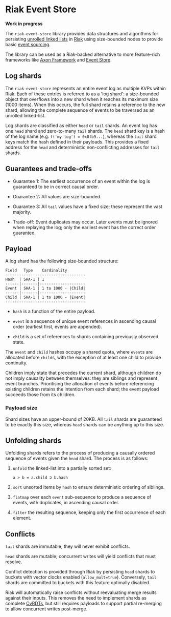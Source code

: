 Riak Event Store
================

**Work in progress**

The `riak-event-store` library provides data structures and algorithms for persisting [unrolled linked lists][unrolled-linked-list]
in [Riak][riak] using size-bounded nodes to provide basic [event sourcing][event-sourcing].

The library can be used as a Riak-backed alternative to more feature-rich frameworks like [Axon Framework][axon] and
[Event Store][event-store].

Log shards
----------

The `riak-event-store` represents an entire event log as multiple KVPs within Riak. Each of these entries is referred to
as a 'log shard': a size-bounded object that overflows into a new shard when it reaches its maximum size (1000 items).
When this occurs, the full shard retains a reference to the new shard, allowing the complete sequence of events to
be traversed as an unrolled linked-list.

Log shards are classified as either `head` or `tail` shards. An event log has one `head` shard and zero-to-many `tail`
shards. The `head` shard key is a hash of the log name (e.g. `f('my log') = 0x8fb9...`), whereas the `tail` shard keys
match the hash defined in their payloads. This provides a fixed address for the `head` and deterministic non-conflicting
addresses for `tail` shards.

Guarantees and trade-offs
-------------------------

-   Guarantee 1: The earliest occurrence of an event within the log is guaranteed to be in correct causal order.

-   Guarantee 2: All values are size-bounded.

-   Guarantee 3: All `tail` values have a fixed size; these represent the vast majority.

-   Trade-off: Event duplicates may occur. Later events must be ignored when replaying the log; only the earliest event has
the correct order guarantee.

Payload
-------

A log shard has the following size-bounded structure:

    Field   Type    Cardinality
    -----------------------------------
    Hash  | SHA-1 | 1
    ------|-------|--------------------
    Event | SHA-1 | 1 to 1000 - |Child|
    ------|-------|--------------------
    Child | SHA-1 | 1 to 1000 - |Event|
    -----------------------------------

-   `hash` is a function of the entire payload.

-   `event` is a sequence of unique event references in ascending causal order (earliest first, events are appended).

-   `child` is a *set* of references to shards containing previously observed state.

The `event` and `child` hashes occupy a shared quota, where `event`s are allocated before `child`s, with the exception
of at least one child to provide continuity. 

Children imply state that precedes the current shard, although children do not imply causality between themselves: they are siblings and represent event branches. Prioritising the allocation of events before referencing existing children retains the intention from each shard; the event payload succeeds those from its children.

### Payload size

Shard sizes have an upper-bound of 20KB. All `tail` shards are guaranteed to be exactly this size, whereas `head` shards
can be anything up to this size.

Unfolding shards
----------------

Unfolding shards refers to the process of producing a causally ordered sequence of events given the `head` shard. The
process is as follows:

1.  `unfold` the linked-list into a partially sorted set:

        a > b = a.child ⊇ b.hash

2.  `sort` unsorted items by `hash` to ensure deterministic ordering of siblings.

3.  `flatmap` over each `event` sub-sequence to produce a sequence of events, with duplicates, in ascending causal order.

4.  `filter` the resulting sequence, keeping only the first occurrence of each element.

Conflicts
---------

`tail` shards are immutable; they will never exhibit conflicts.

`head` shards are mutable; concurrent writes will yield conflicts that must resolve.

Conflict detection is provided through Riak by persisting `head` shards to buckets with vector clocks enabled
(`allow_mult=true`). Conversely, `tail` shards are committed to buckets with this feature optimally disabled.

Riak will automatically raise conflicts without reevaluating merge results against their inputs. This removes the
need to implement shards as complete [CvRDTs][crdt], but still requires payloads to support partial re-merging to allow
concurrent writes post-merge.

[unrolled-linked-list]: http://en.wikipedia.org/wiki/Unrolled_linked_list  "Unrolled linked list"
[riak]: http://basho.com/riak/  "Riak"
[event-sourcing]: http://martinfowler.com/eaaDev/EventSourcing.html  "Event Sourcing"
[axon]: http://www.axonframework.org/  "Axon Framework"
[event-store]: http://geteventstore.com/  "Event Store"
[crdt]: https://github.com/ljwagerfield/crdt  "Conflict-free Replicated Data Types"
